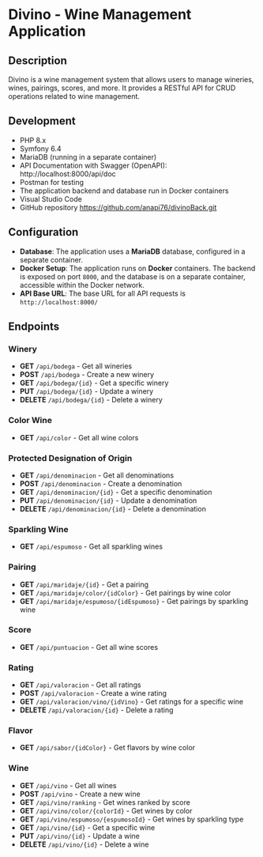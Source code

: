 # Divino - Wine Management Application

## Description

Divino is a wine management system that allows users to manage wineries, wines, pairings, scores, and more. It provides a RESTful API for CRUD operations related to wine management.

## Development

- PHP 8.x
- Symfony 6.4
- MariaDB (running in a separate container)
- API Documentation with Swagger (OpenAPI): http://localhost:8000/api/doc
- Postman for testing
- The application backend and database run in Docker containers
- Visual Studio Code
- GitHub repository
  https://github.com/anapi76/divinoBack.git

## Configuration

- **Database**: The application uses a **MariaDB** database, configured in a separate container.
- **Docker Setup**: The application runs on **Docker** containers. The backend is exposed on port `8000`, and the database is on a separate container, accessible within the Docker network.
- **API Base URL**: The base URL for all API requests is `http://localhost:8000/`

## Endpoints

### Winery

- **GET** `/api/bodega` - Get all wineries
- **POST** `/api/bodega` - Create a new winery
- **GET** `/api/bodega/{id}` - Get a specific winery
- **PUT** `/api/bodega/{id}` - Update a winery
- **DELETE** `/api/bodega/{id}` - Delete a winery

### Color Wine

- **GET** `/api/color` - Get all wine colors

### Protected Designation of Origin

- **GET** `/api/denominacion` - Get all denominations
- **POST** `/api/denominacion` - Create a denomination
- **GET** `/api/denominacion/{id}` - Get a specific denomination
- **PUT** `/api/denominacion/{id}` - Update a denomination
- **DELETE** `/api/denominacion/{id}` - Delete a denomination

### Sparkling Wine

- **GET** `/api/espumoso` - Get all sparkling wines

### Pairing

- **GET** `/api/maridaje/{id}` - Get a pairing
- **GET** `/api/maridaje/color/{idColor}` - Get pairings by wine color
- **GET** `/api/maridaje/espumoso/{idEspumoso}` - Get pairings by sparkling wine

### Score

- **GET** `/api/puntuacion` - Get all wine scores

### Rating

- **GET** `/api/valoracion` - Get all ratings
- **POST** `/api/valoracion` - Create a wine rating
- **GET** `/api/valoracion/vino/{idVino}` - Get ratings for a specific wine
- **DELETE** `/api/valoracion/{id}` - Delete a rating

### Flavor

- **GET** `/api/sabor/{idColor}` - Get flavors by wine color

### Wine

- **GET** `/api/vino` - Get all wines
- **POST** `/api/vino` - Create a new wine
- **GET** `/api/vino/ranking` - Get wines ranked by score
- **GET** `/api/vino/color/{colorId}` - Get wines by color
- **GET** `/api/vino/espumoso/{espumosoId}` - Get wines by sparkling type
- **GET** `/api/vino/{id}` - Get a specific wine
- **PUT** `/api/vino/{id}` - Update a wine
- **DELETE** `/api/vino/{id}` - Delete a wine